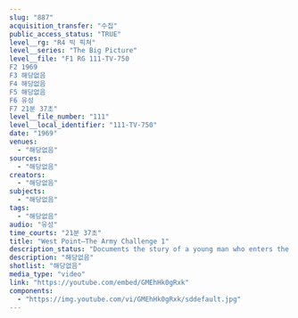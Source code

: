 ```yaml
---
slug: "887"
acquisition_transfer: "수집"
public_access_status: "TRUE"
level__rg: "R4 빅 픽쳐"
level__series: "The Big Picture"
level__file: "F1 RG 111-TV-750
F2 1969
F3 해당없음
F4 해당없음
F5 해당없음
F6 유성
F7 21분 37초"
level__file_number: "111"
level__local_identifier: "111-TV-750"
date: "1969"
venues: 
  - "해당없음"
sources: 
  - "해당없음"
creators: 
  - "해당없음"
subjects: 
  - "해당없음"
tags: 
  - "해당없음"
audio: "유성"
time_courts: "21분 37초"
title: "West Point—The Army Challenge 1"
description_status: "Documents the stury of a young man who enters the US Military Academy and completes four years of study to qualify for a commission as a second lieutenant, US Army."
description: "해당없음"
shotlist: "해당없음"
media_type: "video"
link: "https://youtube.com/embed/GMEhHk0gRxk"
components: 
  - "https://img.youtube.com/vi/GMEhHk0gRxk/sddefault.jpg"
---
```

